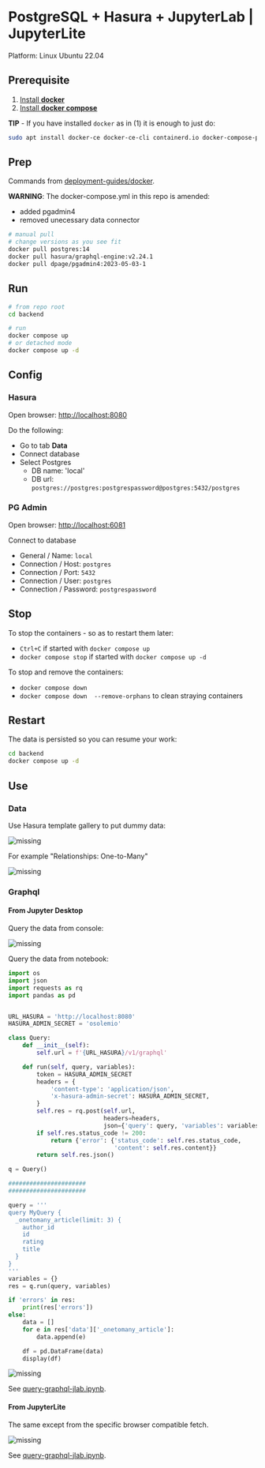 # PostgreSQL + Hasura + JupyterLab | JupyterLite

Platform: Linux Ubuntu 22.04

## Prerequisite

1. [Install **docker**](https://www.digitalocean.com/community/tutorials/how-to-install-and-use-docker-on-ubuntu-22-04)
1. [Install **docker compose**](https://linux.how2shout.com/install-and-configure-docker-compose-on-ubuntu-22-04-lts-jammy/)

**TIP** - If you have installed `docker` as in (1) it is enough to just do:

```sh
sudo apt install docker-ce docker-ce-cli containerd.io docker-compose-plugin
```

## Prep

Commands from [deployment-guides/docker](https://hasura.io/docs/latest/deployment/deployment-guides/docker/).

**WARNING**: The docker-compose.yml in this repo is amended:

- added pgadmin4
- removed unecessary data connector

```sh
# manual pull
# change versions as you see fit
docker pull postgres:14
docker pull hasura/graphql-engine:v2.24.1
docker pull dpage/pgadmin4:2023-05-03-1
```

## Run

```sh
# from repo root
cd backend

# run
docker compose up
# or detached mode
docker compose up -d
```

## Config

### Hasura

Open browser: [http://localhost:8080](http://localhost:8080)

Do the following:

- Go to tab **Data**
- Connect database
- Select Postgres
  - DB name: 'local'
  - DB url: `postgres://postgres:postgrespassword@postgres:5432/postgres`

### PG Admin

Open browser: [http://localhost:6081](http://localhost:6081)

Connect to database

- General / Name: `local`
- Connection / Host: `postgres`
- Connection / Port: `5432`
- Connection / User: `postgres`
- Connection / Password: `postgrespassword`

## Stop

To stop the containers - so as to restart them later:

- `Ctrl+C` if started with `docker compose up`
- `docker compose stop` if started with `docker compose up -d`

To stop and remove the containers:

- `docker compose down`
- `docker compose down  --remove-orphans` to clean straying containers

## Restart

The data is persisted so you can resume your work:

```sh
cd backend
docker compose up -d
```

## Use

### Data

Use Hasura template gallery to put dummy data:

![missing](./img/hasura-template-gallery.png)

For example "Relationships: One-to-Many"

![missing](./img/hasura-one-to-many.png)

### Graphql

#### From Jupyter Desktop

Query the data from console:

![missing](./img/graphql-query.png)

Query the data from notebook:

```py
import os
import json
import requests as rq
import pandas as pd


URL_HASURA = 'http://localhost:8080'
HASURA_ADMIN_SECRET = 'osolemio'

class Query:
    def __init__(self):
        self.url = f'{URL_HASURA}/v1/graphql'

    def run(self, query, variables):
        token = HASURA_ADMIN_SECRET
        headers = {
            'content-type': 'application/json',
            'x-hasura-admin-secret': HASURA_ADMIN_SECRET,
        }
        self.res = rq.post(self.url,
                           headers=headers,
                           json={'query': query, 'variables': variables})
        if self.res.status_code != 200:
            return {'error': {'status_code': self.res.status_code,
                              'content': self.res.content}}
        return self.res.json()

q = Query()

######################
######################

query = '''
query MyQuery {
  _onetomany_article(limit: 3) {
    author_id
    id
    rating
    title
  }
}
'''
variables = {}
res = q.run(query, variables)

if 'errors' in res:
    print(res['errors'])
else:
    data = []
    for e in res['data']['_onetomany_article']:
        data.append(e)

    df = pd.DataFrame(data)
    display(df)

```

![missing](./img/graphql-from-jlab.png)

See [query-graphql-jlab.ipynb](./notebook/query-graphql-jlab.ipynb).

#### From JupyterLite

The same except from the specific browser compatible fetch.

![missing](./img/graphql-from-jlite.png)

See [query-graphql-jlab.ipynb](./notebook/query-graphql-jlab.ipynb).

